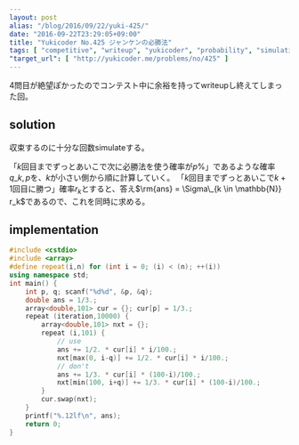 ```yaml
---
layout: post
alias: "/blog/2016/09/22/yuki-425/"
date: "2016-09-22T23:29:05+09:00"
title: "Yukicoder No.425 ジャンケンの必勝法"
tags: [ "competitive", "writeup", "yukicoder", "probability", "simulation" ]
"target_url": [ "http://yukicoder.me/problems/no/425" ]
---
```


$4$問目が絶望ぽかったのでコンテスト中に余裕を持ってwriteupし終えてしまった回。

## solution

収束するのに十分な回数simulateする。

「$k$回目までずっとあいこで次に必勝法を使う確率が$p\%$」であるような確率$q\_{k,p}$を、$k$が小さい側から順に計算していく。
「$k$回目までずっとあいこで$k+1$回目に勝つ」確率$r_k$とすると、答え$\rm{ans} = \Sigma\_{k \in \mathbb{N}} r_k$であるので、これを同時に求める。

## implementation

``` c++
#include <cstdio>
#include <array>
#define repeat(i,n) for (int i = 0; (i) < (n); ++(i))
using namespace std;
int main() {
    int p, q; scanf("%d%d", &p, &q);
    double ans = 1/3.;
    array<double,101> cur = {}; cur[p] = 1/3.;
    repeat (iteration,10000) {
        array<double,101> nxt = {};
        repeat (i,101) {
            // use
            ans += 1/2. * cur[i] * i/100.;
            nxt[max(0, i-q)] += 1/2. * cur[i] * i/100.;
            // don't
            ans += 1/3. * cur[i] * (100-i)/100.;
            nxt[min(100, i+q)] += 1/3. * cur[i] * (100-i)/100.;
        }
        cur.swap(nxt);
    }
    printf("%.12lf\n", ans);
    return 0;
}
```
